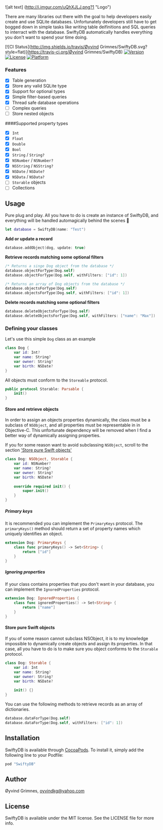 ![alt text] (http://i.imgur.com/uQhXJLJ.png?1 "Logo")

There are many libraries out there with the goal to help developers easily create and use SQLite databases. 
Unfortunately developers still have to get bogged down in simple tasks like writing table deifinitions 
and SQL queries to interract with the database. SwiftyDB automatically handles everything you don't want to spend your time doing.

[![CI Status](http://img.shields.io/travis/Øyvind Grimnes/SwiftyDB.svg?style=flat)](https://travis-ci.org/Øyvind Grimnes/SwiftyDB)
[![Version](https://img.shields.io/cocoapods/v/SwiftyDB.svg?style=flat)](http://cocoapods.org/pods/SwiftyDB)
[![License](https://img.shields.io/cocoapods/l/SwiftyDB.svg?style=flat)](http://cocoapods.org/pods/SwiftyDB)
[![Platform](https://img.shields.io/cocoapods/p/SwiftyDB.svg?style=flat)](http://cocoapods.org/pods/SwiftyDB)

### Features
- [x] Table generation
- [x] Store any valid SQLite type
- [x] Support for optional types
- [x] Simple filter-based queries
- [x] Thread safe database operations
- [ ] Complex queries
- [ ] Store nested objects

####Supported property types
- [x] `Int`
- [x] `Float`
- [x] `Double`
- [x] `Bool`
- [x] `String` / `String?`
- [x] `NSNumber` / `NSNumber?`
- [x] `NSString` / `NSString?`
- [x] `NSDate` / `NSDate?`
- [x] `NSData` / `NSData?`
- [ ] `Storable` objects
- [ ] Collections

## Usage
Pure plug and play. All you have to do is create an instance of SwiftyDB, and everything will be handled automagically behind the scenes 🎩

```Swift
let database = SwiftyDB(name: "Test")
```
**Add or update a record**
```Swift
database.addObject(dog, update: true)
````

**Retrieve records matching some optional filters**
```Swift
/* Returns a singe Dog object from the database */
database.objectForType(Dog.self)
database.objectForType(Dog.self, withFilters: ["id": 1])

/* Returns an array of Dog objects from the database */
database.objectsForType(Dog.self)
database.objectsForType(Dog.self, withFilters: ["id": 1])
````

**Delete records matching some optional filters**
```Swift
database.deleteObjectsForType(Dog.self)
database.deleteObjectsForType(Dog.self, withFilters: ["name": "Max"])
```

### Defining your classes
Let's use this simple `Dog` class as an example

```Swift
class Dog {
    var id: Int?
    var name: String?
    var owner: String?
    var birth: NSDate?
}
```

All objects must conform to the `Storeable` protocol.

```Swift
public protocol Storable: Parsable {
    init()
}
```

#### Store and retrieve objects
In order to assign an objects properties dynamically, the class must be a subclass of `NSObject`, and all properties must be representable in in Objective-C. This unfortunate dependency will be removed when I find a better way of dynamically assigning properties.

If you for some reason want to avoid subclassing `NSObject`, scroll to the section ['Store pure Swift objects'](#storePureSwiftObjects)

```Swift
class Dog: NSObject, Storable {
    var id: NSNumber?
    var name: String?
    var owner: String?
    var birth: NSDate?
    
    override required init() {
        super.init()
    }
}
```

##### Primary keys
It is recommended you can implement the `PrimaryKeys` protocol. The `primaryKeys()` method should return a set of property names which uniquely identifies an object.

```Swift
extension Dog: PrimaryKeys {
    class func primaryKeys() -> Set<String> {
        return ["id"]
    }
}
```

##### Ignoring properties
If your class contains properties that you don't want in your database, you can implement the `IgnoredProperties` protocol.

```Swift
extension Dog: IgnoredProperties {
    class func ignoredProperties() -> Set<String> {
        return ["name"]
    }
}
```

#### <a name="storePureSwiftObjects">Store pure Swift objects</a>

If you of some reason cannot subclass NSObject, it is to my knowledge impossible to dynamically create objects and assign its properties. In that case, all you have to do is to make sure you object conforms to the `Storable` protocol. 

```Swift
class Dog: Storable {
    var id: Int
    var name: String?
    var owner: String?
    var birth: NSDate?
    
    init() {}
}
```

You can use the following methods to retrieve records as an array of dictionaries. 

```Swift
database.dataForType(Dog.self)
database.dataForType(Dog.self, withFilters: ["id": 1])
````

## Installation

SwiftyDB is available through [CocoaPods](http://cocoapods.org). To install
it, simply add the following line to your Podfile:

```ruby
pod "SwiftyDB"
```

## Author

Øyvind Grimnes, oyvindkg@yahoo.com

## License

SwiftyDB is available under the MIT license. See the LICENSE file for more info.
